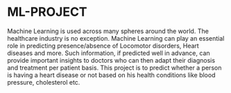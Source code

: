 # ML-PROJECT

Machine Learning is used across many spheres around the world. The healthcare
industry is no exception. Machine Learning can play an essential role in predicting
presence/absence of Locomotor disorders, Heart diseases and more. Such
information, if predicted well in advance, can provide important insights to doctors
who can then adapt their diagnosis and treatment per patient basis.
This project is to predict whether a person is having a heart disease or not based on
his health conditions like blood pressure, cholesterol etc.
